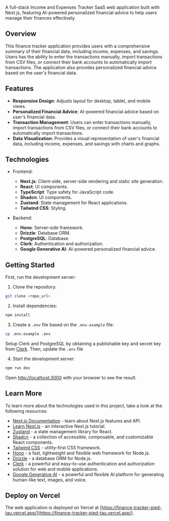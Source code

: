 A full-stack Income and Expenses Tracker SaaS web application built with Next.js, featuring AI-powered personalized financial advice to help users manage their finances effectively.

## Overview

This finance tracker application provides users with a comprehensive summary of their financial data, including income, expenses, and savings. Users has the ability to enter the transactions manually, import transactions from CSV files, or connect their bank accounts to automatically import transactions. The application also provides personalized financial advice based on the user's financial data.

## Features

- **Responsive Design**: Adjusts layout for desktop, tablet, and mobile views.
- **Personalized Financial Advice**: AI-powered financial advice based on user's financial data.
- **Transaction Management**: Users can enter transactions manually, import transactions from CSV files, or connect their bank accounts to automatically import transactions.
- **Data Visualization**: Provides a visual representation of user's financial data, including income, expenses, and savings with charts and graphs.

## Technologies
- Frontend:
  - **Next.js**: Client-side, server-side rendering and static site generation.
  - **React**: UI components.
  - **TypeScript**: Type safety for JavaScript code.
  - **Shadcn**: UI components.
  - **Zustand**: State management for React applications.
  - **Tailwind CSS**: Styling.
  
- Backend:
  - **Hono**: Server-side framework.
  - **Drizzle**: Database ORM.
  - **PostgreSQL**: Database.
  - **Clerk**: Authentication and authorization.
  - **Google Generative AI**: AI-powered personalized financial advice.

## Getting Started

First, run the development server:

1. Clone the repository:
```bash
git clone <repo_url>
```

2. Install dependencies:
```bash
npm install
```

3. Create a `.env` file based on the `.env.example` file:
```bash
cp .env.example .env
```

Setup Clerk and PostgreSQL by obtaining a publishable key and secret key from [Clerk](https://clerk.com/). Then, update the `.env` file

4. Start the development server:
```bash
npm run dev
```

Open [http://localhost:3000](http://localhost:3000) with your browser to see the result.

## Learn More

To learn more about the technologies used in this project, take a look at the following resources:

- [Next.js Documentation](https://nextjs.org/docs) - learn about Next.js features and API.
- [Learn Next.js](https://nextjs.org/learn) - an interactive Next.js tutorial.
- [Zustand](https://github.com/pmndrs/zustand) - a state management library for React.
- [Shadcn](https://ui.shadcn.com/) - a collection of accessible, composable, and customizable React components.
- [Tailwind CSS](https://tailwindcss.com/) - utility-first CSS framework.
- [Hono](https://hono.dev/) - a fast, lightweight and flexible web framework for Node.js.
- [Drizzle](https://drizzle.org/) - a database ORM for Node.js.
- [Clerk](https://clerk.com/) - a powerful and easy-to-use authentication and authorization solution for web and mobile applications.
- [Google Generative AI](https://cloud.google.com/generative-ai) - a powerful and flexible AI platform for generating human-like text, images, and voice.


## Deploy on Vercel

The web application is deployed on Vercel at [https://finance-tracker-pied-tau.vercel.app/](https://finance-tracker-pied-tau.vercel.app/).